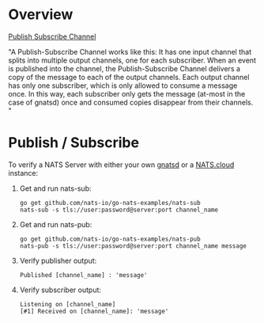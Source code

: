 # Overview
[Publish Subscribe Channel](http://www.enterpriseintegrationpatterns.com/patterns/messaging/PublishSubscribeChannel.html)

"A Publish-Subscribe Channel works like this: It has one input channel
that splits into multiple output channels, one for each subscriber.
When an event is published into the channel, the Publish-Subscribe
Channel delivers a copy of the message to each of the output channels.
Each output channel has only one subscriber, which is only allowed to
consume a message once. In this way, each subscriber only gets the
message (at-most in the case of gnatsd) once and consumed copies disappear from their channels.
"

# Publish / Subscribe
To verify a NATS Server with either your own
[gnatsd](http://www.github.com/nats-io/gnatsd) or a
[NATS.cloud](https://www.nats.cloud) instance:

  1. Get and run nats-sub:
     ```
     go get github.com/nats-io/go-nats-examples/nats-sub
     nats-sub -s tls://user:password@server:port channel_name
     ```
  1. Get and run nats-pub:
     ```
     go get github.com/nats-io/go-nats-examples/nats-pub
     nats-pub -s tls://user:password@server:port channel_name message
     ```
  1. Verify publisher output:
     ```
     Published [channel_name] : 'message'
     ```
  1. Verify subscriber output:
     ```
     Listening on [channel_name]
     [#1] Received on [channel_name]: 'message'
     ```
